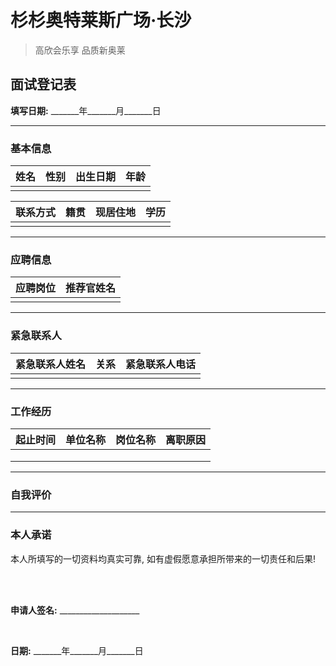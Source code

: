 # 杉杉奥特莱斯广场·长沙
> 高欣会乐享 品质新奥莱

## 面试登记表

**填写日期:** _______年_______月_______日

---

### **基本信息**

| 姓名 | 性别 | 出生日期 | 年龄 |
| :--- | :--- | :------- | :--- |
|      |      |          |      |

| 联系方式 | 籍贯 | 现居住地 | 学历 |
| :------- | :--- | :------- | :--- |
|          |      |          |      |

---

### **应聘信息**

| 应聘岗位 | 推荐官姓名 |
| :------- | :--------- |
|          |            |

---

### **紧急联系人**

| 紧急联系人姓名 | 关系 | 紧急联系人电话 |
| :------------- | :--- | :------------- |
|                |      |                |

---

### **工作经历**

| 起止时间 | 单位名称 | 岗位名称 | 离职原因 |
| :------- | :------- | :------- | :------- |
|          |          |          |          |
|          |          |          |          |
|          |          |          |          |

---

### **自我评价**

---

### **本人承诺**

本人所填写的一切资料均真实可靠, 如有虚假愿意承担所带来的一切责任和后果!

<br>
<br>

**申请人签名:** ____________________

<br>

**日期:** _______年_______月_______日